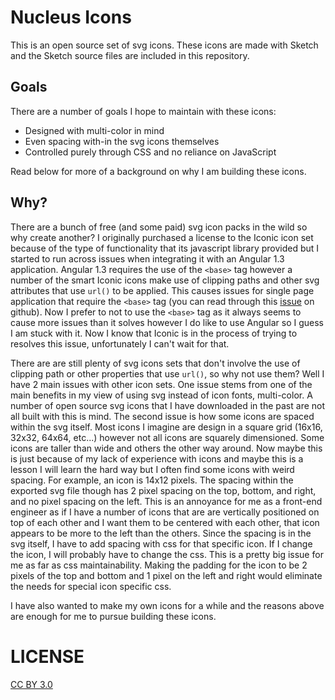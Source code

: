 # Nucleus Icons

This is an open source set of svg icons.  These icons are made with Sketch and the Sketch source files are included in this repository.

## Goals

There are a number of goals I hope to maintain with these icons:

- Designed with multi-color in mind
- Even spacing with-in the svg icons themselves
- Controlled purely through CSS and no reliance on JavaScript

Read below for more of a background on why I am building these icons.

## Why?

There are a bunch of free (and some paid) svg icon packs in the wild so why create another?  I originally purchased a license to the Iconic icon set because of the type of functionality that its javascript library provided but I started to run across issues when integrating it with an Angular 1.3 application.  Angular 1.3 requires the use of the `<base>` tag however a number of the smart Iconic icons make use of clipping paths and other svg attributes that use `url()` to be applied.  This causes issues for single page application that require the `<base>` tag (you can read through this [issue](https://github.com/angular/angular.js/issues/8934) on github).  Now I prefer to not to use the `<base>` tag as it always seems to cause more issues than it solves however I do like to use Angular so I guess I am stuck with it.  Now I know that Iconic is in the process of trying to resolves this issue, unfortunately I can't wait for that.

There are are still plenty of svg icons sets that don't involve the use of clipping path or other properties that use `url()`, so why not use them?  Well I have 2 main issues with other icon sets.  One issue stems from one of the main benefits in my view of using svg instead of icon fonts, multi-color.  A number of open source svg icons that I have downloaded in the past are not all built with this is mind.  The second issue is how some icons are spaced within the svg itself.  Most icons I imagine are design in a square grid (16x16, 32x32, 64x64, etc...) however not all icons are squarely dimensioned.  Some icons are taller than wide and others the other way around.  Now maybe this is just because of my lack of experience with icons and maybe this is a lesson I will learn the hard way but I often find some icons with weird spacing.  For example, an icon is 14x12 pixels.  The spacing within the exported svg file though has 2 pixel spacing on the top, bottom, and right, and no pixel spacing on the left.  This is an annoyance for me as a front-end engineer as if I have a number of icons that are are vertically positioned on top of each other and I want them to be centered with each other, that icon appears to be more to the left than the others.  Since the spacing is in the svg itself, I have to add spacing with css for that specific icon.  If I change the icon, I will probably have to change the css.  This is a pretty big issue for me as far as css maintainability.  Making the padding for the icon to be 2 pixels of the top and bottom and 1 pixel on the left and right would eliminate the needs for special icon specific css.

I have also wanted to make my own icons for a while and the reasons above are enough for me to pursue building these icons.

# LICENSE

[CC BY 3.0](http://creativecommons.org/licenses/by/3.0/)